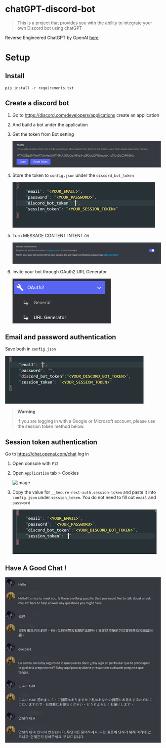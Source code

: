 # chatGPT-discord-bot

> This is a project that provides you with the ability to integrate your own Discord bot using chatGPT

Reverse Engineered ChatGPT by OpenAI [here](https://github.com/acheong08/ChatGPT)

# Setup

## Install

`pip install -r requirements.txt`

## Create a discord bot

1. Go to https://discord.com/developers/applications create an application
2. And build a bot under the application
3. Get the token from Bot setting

   ![1670143818339](image/README/1670143818339.png)
4. Store the token to `config.json` under the `discord_bot_token`

   ![1670250610205](image/README/1670250610205.png)
5. Turn MESSAGE CONTENT INTENT `ON`

   ![1670176647431](image/README/1670176647431.png)
6. Invite your bot through OAuth2 URL Generator

   ![1670176722801](image/README/1670176722801.png)
## Email and password authentication
Save both in `config.json`

   ![1670250583265](image/README/1670250583265.png)

> **Warning**
> 
> If you are logging in with a Google or Microsoft account, please use the session token method below.

## Session token authentication

Go to https://chat.openai.com/chat log in

1. Open console with `F12`
2. Open `Application` tab > Cookies

   ![image](https://user-images.githubusercontent.com/36258159/205494773-32ef651a-994d-435a-9f76-a26699935dac.png)
3. Copy the value for `__Secure-next-auth.session-token` and paste it into `config.json` under `session_token`. You do not need to fill out `email` and `password`

   ![1670250561033](image/README/1670250561033.png)


## Have A Good Chat !

   ![1670177247310](image/README/1670177247310.jpg)
